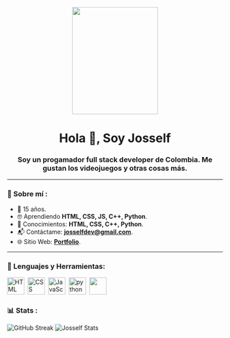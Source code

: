 <div id="header" align="center">
  <img src="https://media.giphy.com/media/Eqz8ZFUScPHH2/giphy.gif" width="200" height="250" />   
  <h1 aling="center">Hola 👋, Soy Josself</h1>
  <h3 aling="center">Soy un progamador full stack developer de Colombia. Me gustan los videojuegos y otras cosas más.
</div>
  
  ---
  
  ### 🤔 Sobre mí :  
  
  - 🌴 15 años.
  - 🤓 Aprendiendo **HTML, CSS, JS, C++, Python**.
  - 💬 Conocimientos: **HTML, CSS, C++, Python**.
  - 📬 Contáctame: **josselfdev@gmail.com**.
  - 🌐 Sitio Web: **[Portfolio]()**.
  
  ---
  
  <div align="left"> 
    <h3>🔨 Lenguajes y Herramientas:</h3>
  <img src="https://github.com/Thomas-Boi/devicon/blob/master/icons/html5/html5-plain.svg" title="HTML5" alt="HTML" width="40" height="40"/>&nbsp;
		<img src="https://github.com/Thomas-Boi/devicon/blob/master/icons/css3/css3-plain.svg" title="CSS3" alt="CSS" width="40" height="40"/>&nbsp;
		<img src="https://github.com/Thomas-Boi/devicon/blob/master/icons/javascript/javascript-plain.svg" title="JavaScript" alt="JavaScript" width="40" height="40"/>&nbsp;
	  	<img src="https://github.com/Thomas-Boi/devicon/blob/master/icons/python/python-original.svg" title="python" alt="python" width="40" height="40"/>&nbsp;
    		<img src="https://raw.githubusercontent.com/Thomas-Boi/devicon/ac5f98152afda508ba2f1217f6b8ca7ef7b6a4f2/icons/python/python-original.svg" height="40" width="40">
  
  </div>
  
	
### 📊 Stats :

![GitHub Streak](https://streak-stats.demolab.com?user=Josself&theme=transparent&hide_border=true&locale=es&date_format=j%2Fn%5B%2FY%5D)
![Josself Stats](https://github-readme-stats.vercel.app/api?username=Josself&show_icons=true&theme=tokyonight)

